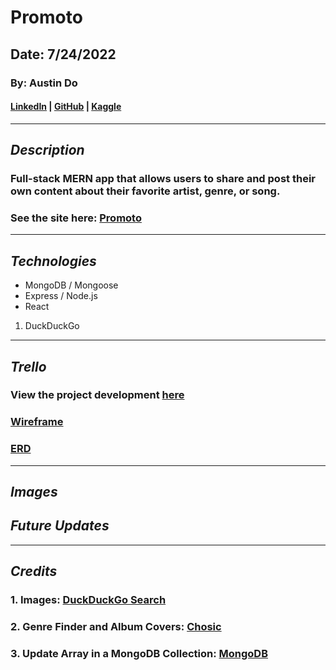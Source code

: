 # Promoto

## Date: 7/24/2022

### By: Austin Do

#### **[LinkedIn](https://www.linkedin.com/in/austin-do/) | [GitHub](https://github.com/austinndo) | [Kaggle](https://www.kaggle.com/austindo)**

---

## **_Description_**

### Full-stack MERN app that allows users to share and post their own content about their favorite artist, genre, or song.

### See the site here: [Promoto]()

---

## **_Technologies_**

- MongoDB / Mongoose
- Express / Node.js
- React

1. DuckDuckGo

---

## **_Trello_**

### View the project development [here](https://trello.com/invite/b/C5WnHRWw/0e369414cd57d38893995b2877c4b12e/promoto)

### [Wireframe](https://wireframe.cc/Hyra9u)

### [ERD](https://drive.google.com/file/d/1GZttuTBhEKmNavor16SxlhXQMraRVypQ/view?usp=sharing)

---

## **_Images_**

## **_Future Updates_**

---

## **_Credits_**

### 1. Images: [DuckDuckGo Search](https://duckduckgo.com/)

### 2. Genre Finder and Album Covers: [Chosic](https://www.chosic.com/music-genre-finder/)

### 3. Update Array in a MongoDB Collection: [MongoDB](https://www.mongodb.com/docs/v4.2/reference/operator/update/push/)
